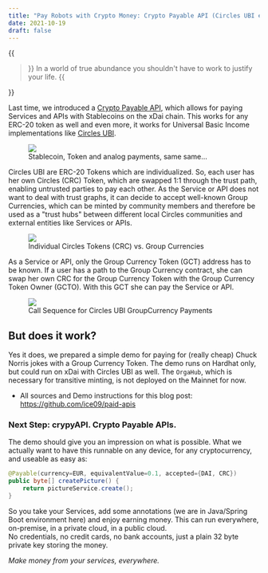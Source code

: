 ```yaml
---
title: "Pay Robots with Crypto Money: Crypto Payable API (Circles UBI edition)"
date: 2021-10-19
draft: false
---
```


{{<blockquote author="Sam Harris">}}
In a world of true abundance you shouldn't have to work to justify your life.
{{</blockquote>}}

Last time, we introduced a [Crypto Payable API](http://blockchainers.tech/pay-robots-with-crypto-money/), which allows for paying Services and APIs with Stablecoins on the xDai chain. This works for any ERC-20 token as well and even more, it works for Universal Basic Income implementations like [Circles UBI](https://joincircles.net/).  

<figure>
   <img src="https://drive.google.com/uc?export=view&id=1jbx1ggzEPhQj9MVhxg6CLTxk11ts74oF"/>
   <figcaption>Stablecoin, Token and analog payments, same same...</figcaption>
</figure>

Circles UBI are ERC-20 Tokens which are individualized. So, each user has her own Circles (CRC) Token, which are swapped 1:1 through the trust path, enabling untrusted parties to pay each other. As the Service or API does not want to deal with trust graphs, it can decide to accept well-known Group Currencies, which can be minted by community members and therefore be used as a "trust hubs" between different local Circles communities and external entities like Services or APIs.

<figure>
   <img src="https://drive.google.com/uc?export=view&id=1Kf9dSnhPIz6jW_QxTYCJ12dQeIV-WlEK"/>
   <figcaption>Individual Circles Tokens (CRC) vs. Group Currencies</figcaption>
</figure>

As a Service or API, only the Group Currency Token (GCT) address has to be known. If a user has a path to the Group Currency contract, she can swap her own CRC for the Group Currency Token with the Group Currency Token Owner (GCTO). With this GCT she can pay the Service or API.

<figure>
   <img src="https://drive.google.com/uc?export=view&id=15Mas10wGK6JsEMpPxWS0RxOPZypWvqPO"/>
   <figcaption>Call Sequence for Circles UBI GroupCurrency Payments</figcaption>
</figure>

## But does it work?

Yes it does, we prepared a simple demo for paying for (really cheap) Chuck Norris jokes with a Group Currency Token. The demo runs on Hardhat only, but could run on xDai with Circles UBI as well. The `OrgaHub`, which is necessary for transitive minting, is not deployed on the Mainnet for now.  

* All sources and Demo instructions for this blog post: https://github.com/ice09/paid-apis

### Next Step: crypyAPI. Crypto Payable APIs.

The demo should give you an impression on what is possible. What we actually want to have this runnable on any device, for any cryptocurrency, and useable as easy as:

```java
@Payable(currency=EUR, equivalentValue=0.1, accepted={DAI, CRC})
public byte[] createPicture() {
    return pictureService.create();
}
```

So you take your Services, add some annotations (we are in Java/Spring Boot environment here) and enjoy earning money. This can run everywhere, on-premise, in a private cloud, in a public cloud.  
No credentials, no credit cards, no bank accounts, just a plain 32 byte private key storing the money.

*Make money from your services, everywhere.*